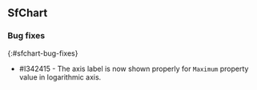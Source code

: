## SfChart

### Bug fixes
{:#sfchart-bug-fixes}

* \#I342415 - The axis label is now shown properly for `Maximum` property value in logarithmic axis.
